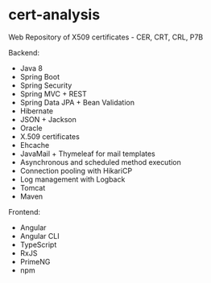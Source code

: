 # cert-analysis
Web Repository of X509 certificates - CER, CRT, CRL, P7B

Backend:
- Java 8
- Spring Boot
- Spring Security
- Spring MVC + REST
- Spring Data JPA + Bean Validation
- Hibernate
- JSON + Jackson 
- Oracle
- X.509 certificates
- Ehcache 
- JavaMail + Thymeleaf for mail templates
- Asynchronous and scheduled method execution
- Connection pooling with HikariCP
- Log management with Logback
- Tomcat
- Maven

Frontend:
- Angular
- Angular CLI
- TypeScript
- RxJS 
- PrimeNG
- npm
